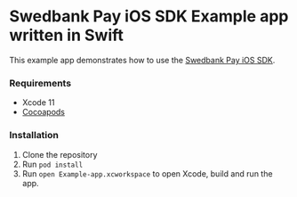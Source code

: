 # Swedbank Pay iOS SDK Example app written in Swift

This example app demonstrates how to use the [Swedbank Pay iOS SDK](https://github.com/SwedbankPay/swedbank-pay-sdk-ios).

### Requirements

- Xcode 11
- [Cocoapods](https://guides.cocoapods.org/using/getting-started.html)

### Installation

1. Clone the repository
2. Run `pod install`
3. Run `open Example-app.xcworkspace` to open Xcode, build and run the app.
